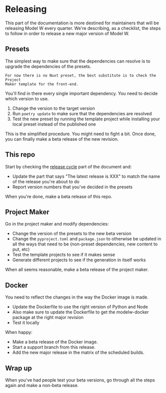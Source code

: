 # Releasing

This part of the documentation is more destined for maintainers that will be
releasing Model W every quarter. We're describing, as a checklist, the steps to
follow in order to release a new major version of Model W.

## Presets

The simplest way to make sure that the dependencies can resolve is to upgrade
the dependencies of the presets.

```{note}
For now there is no Nuxt preset, the best substitute is to check the Project
Maker template for the front-end.
```

You'll find in there every single important dependency. You need to decide which
version to use.

1. Change the version to the target version
2. Run `poetry update` to make sure that the dependencies are resolved
3. Test the new preset by running the template project while installing your
   local preset instead of the published one

This is the simplified procedure. You might need to fight a bit. Once done, you
can finally make a beta release of the new revision.

## This repo

Start by checking the [release cycle](release-cycle.md) part of the document
and:

-   Update the part that says "The latest release is XXX" to match the name of
    the release you're about to do
-   Report version numbers that you've decided in the presets

When you're done, make a beta release of this repo.

## Project Maker

Go in the project maker and modify dependencies:

-   Change the version of the presets to the new beta version
-   Change the `pyproject.toml` and `package.json` to otherwise be updated in
    all the ways that need to be (non-preset dependencies, new content to put,
    etc)
-   Test the template projects to see if it makes sense
-   Generate different projects to see if the generation in itself works

When all seems reasonable, make a beta release of the project maker.

## Docker

You need to reflect the changes in the way the Docker image is made.

-   Update the Dockerfile to use the right version of Python and Node
-   Also make sure to update the Dockerfile to get the modelw-docker package at
    the right major revision
-   Test it locally

When happy:

-   Make a beta release of the Docker image.
-   Start a support branch from this release.
-   Add the new major release in the matrix of the scheduled builds.

## Wrap up

When you've had people test your beta versions, go through all the steps again
and make a non-beta release.
